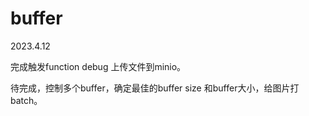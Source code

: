 # buffer

2023.4.12

完成触发function debug 上传文件到minio。

待完成，控制多个buffer，确定最佳的buffer size 和buffer大小，给图片打batch。
